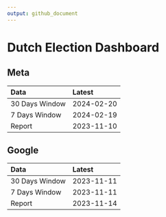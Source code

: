 ```yaml
---
output: github_document
---
```


# Dutch Election Dashboard



## Meta


|Data           |Latest     |
|:--------------|:----------|
|30 Days Window |2024-02-20 |
|7 Days Window  |2024-02-19 |
|Report         |2023-11-10 |

## Google


|Data           |Latest     |
|:--------------|:----------|
|30 Days Window |2023-11-11 |
|7 Days Window  |2023-11-11 |
|Report         |2023-11-14 |
